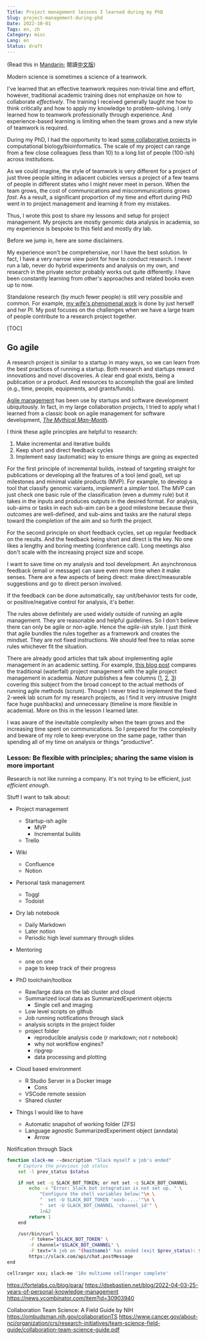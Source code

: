 ```yaml
---
Title: Project management lessons I learned during my PhD
Slug: project-management-during-phd
Date: 2022-10-01
Tags: en, zh
Category: misc
Lang: en
Status: draft
---
```


(Read this in [Mandarin][zh-post]; 閱讀[中文版][zh-post])

[en-post]: {filename}./things_phd.md
[zh-post]: {filename}./things_phd.zh.md

Modern science is sometimes a science of a teamwork.

I've learned that an effective teamwork requires non-trivial time and effort, however, traditional academic training does not emphasize on how to collaborate *effectively*.
The training I received generally taught me how to think critically and how to apply my knowledge to problem-solving.
I only learned how to teamwork professionally through experience.
And experience-based learning is limiting when the team grows and a new style of teamwork is required.

During my PhD, I had the opportunity to lead [some collaborative projects][google scholar] in computational biology/bioinformatics.
The scale of my project can range from a few close colleagues (less than 10) to a long list of people (100-ish) across institutions.

As we could imagine, the style of teamwork is very different for a project of just three people sitting in adjacent cubicles versus a project of a few teams of people in different states who I might never meet in person.
When the team grows, the cost of communications and miscommunications grows *fast*.
As a result, a significant proportion of my time and effort during PhD went in to project management and learning it from my mistakes.

Thus, I wrote this post to share my lessons and setup for project management.
My projects are mostly genomic data analysis in academia, so my experience is bespoke to this field and mostly dry lab.

Before we jump in, here are some disclaimers.

My experience won't be comprehensive, nor I have the best solution.
In fact, I have a very narrow view point for how to conduct research.
I never run a lab, never do hybrid experiments and analysis on my own, and research in the private sector probably works out quite differently.
I have been constantly learning from other's approaches and related books even up to now.

Standalone research (by much fewer people) is still very possible and common.
For example, [my wife's phenomenal work][clarice's paper] is done by just herself and her PI.
My post focuses on the challenges when we have a large team of people contribute to a research project together.

[google scholar]: https://scholar.google.com/citations?user=-tdb3hcAAAAJ
[clarice's paper]: https://doi.org/10.1101/gr.276025.121

[TOC]

<!-- cSpell:words Toggl Todoist xoxb -->


## Go agile
A research project is similar to a startup in many ways, so we can learn from the best practices of running a startup.
Both research and startups reward innovations and novel discoveries.
A clear end goal exists, being a publication or a product.
And resources to accomplish the goal are limited (e.g., time, people, equipments, and grants/funds).

[Agile management][agile-software-dev] has been use by startups and software development ubiquitously.
In fact, in my large collaboration projects, I tried to apply what I learned from a classic book on agile management for software development, [*The Mythical Man-Month*][man-month-book].

I think these agile principles are helpful to research:

1. Make incremental and iterative builds
2. Keep short and direct feedback cycles
3. Implement easy (automatic) way to ensure things are going as expected

For the first principle of incremental builds, instead of targeting straight for publications or developing all the features of a tool (end goal), set up milestones and minimal viable products (MVP).
For example, to develop a tool that classify genomic variants, implement a *simpler* tool.
The MVP can just check one basic rule of the classification (even a dummy rule) but it takes in the inputs and produces outputs in the desired format.
For analysis, sub-aims or tasks in each sub-aim can be a good milestone because their outcomes are well-defined, and sub-aims and tasks are the natural steps toward the completion of the aim and so forth the project.

For the second principle on short feedback cycles, set up regular feedback on the results.
And the feedback being short and direct is the key.
No one likes a lengthy and boring meeting (conference call).
Long meetings also don't scale with the increasing project size and scope.

I want to save time on my analysis and tool development.
An asynchronous feedback (email or message) can save even more time when it make senses.
There are a few aspects of being direct: make direct/measurable suggestions and go to direct person involved.


If the feedback can be done automatically, say unit/behavior tests for code, or positive/negative control for analysis, it's better.



The rules above definitely are used widely outside of running an agile management.
They are reasonable and helpful guidelines.
So I don't believe there can only be agile or non-agile.
Hence the *agile-ish* style.
I just think that agile bundles the rules together as a framework and creates the mindset.
They are not fixed instructions.
We should feel free to relax some rules whichever fit the situation.

There are already good articles that talk about implementing agile management in an academic setting.
For example, [this blog post][pm-academia-101] compares the traditional (waterfall) project management with the agile project management in academia.
*Nature* publishes a few columns ([1][nature-six-tip], [2][nature-agile], [3][nature-scrum]) covering this subject from the broad concept to the actual methods of running agile methods (scrum).
Though I never tried to implement the fixed 2-week lab scrum for my research projects, as I find it very intrusive (might face huge pushbacks) and unnecessary (timeline is more flexible in academia).
More on this in the lesson I learned later.

I was aware of the inevitable complexity when the team grows and the increasing time spent on communications.
So I prepared for the complexity and beware of my role to keep everyone on the same page, rather than spending all of my time on analysis or things "productive".


[agile-software-dev]: https://en.wikipedia.org/wiki/Agile_software_development
[man-month-book]: https://en.wikipedia.org/wiki/The_Mythical_Man-Month
[pm-academia-101]: https://thenewpi.blogspot.com/2018/04/project-management-for-academia-101.html
[nature-six-tip]: https://www.nature.com/articles/d41586-018-07860-6
[nature-agile]: https://www.nature.com/articles/d41586-019-01184-9
[nature-scrum]: https://www.nature.com/articles/d41586-019-02620-6


### Lesson: Be flexible with principles; sharing the same vision is more important

Research is not like running a company.
It's not trying to be efficient, just *efficient enough*.



Stuff I want to talk about:

- Project management
    - Startup-ish agile
        - MVP
        - Incremental builds
    - Trello
- Wiki
    - Confluence
    - Notion
- Personal task management
    - Toggl
    - Todoist
- Dry lab notebook
    - Daily Markdown
    - Later notion
    - Periodic high level summary through slides
- Mentoring
    - one on one
    - page to keep track of their progress
- PhD toolchain/toolbox
    - Raw/large data on the lab cluster and cloud
    - Summarized local data as SummarizedExperiment objects
        - Single cell and imaging
    - Low level scripts on github
    - Job running notifications through slack
    - analysis scripts in the project folder
    - project folder
        - reproducible analysis code (r markdown; not r notebook)
        - why not workflow engines?
        - ripgrep
        - data processing and plotting

- Cloud based environment
    - R Studio Server in a Docker image
        - Cons
    - VSCode remote session
    - Shared cluster

- Things I would like to have
    - Automatic snapshot of working folder (ZFS)
    - Language agnostic SummarizedExperiment object (anndata)
        - Arrow



Notification through Slack

```bash
function slack-me --description "Slack myself a job's ended"
    # Capture the previous job status
    set -l prev_status $status

    if not set -q SLACK_BOT_TOKEN; or not set -q SLACK_BOT_CHANNEL
        echo -s "Error: Slack bot integration is not set up. " \
            "Configure the shell variables below:"\n \
            "  set -U SLACK_BOT_TOKEN 'xoxb-....'"\n \
            "  set -U SLACK_BOT_CHANNEL 'channel_id'" \
            1>&2
        return 1
    end

    /usr/bin/curl \
        -F token="$SLACK_BOT_TOKEN" \
        -F channel="$SLACK_BOT_CHANNEL" \
        -F text="A job on "(hostname)" has ended (exit $prev_status): $argv" \
        https://slack.com/api/chat.postMessage
end
```

```bash
cellranger xxx; slack-me '10x multiome cellranger complete'
```

https://fortelabs.co/blog/para/
https://dsebastien.net/blog/2022-04-03-25-years-of-personal-knowledge-management
https://news.ycombinator.com/item?id=30903940


Collaboration Team Science: A Field Guide by NIH
https://ombudsman.nih.gov/collaborationTS
https://www.cancer.gov/about-nci/organization/crs/research-initiatives/team-science-field-guide/collaboration-team-science-guide.pdf
